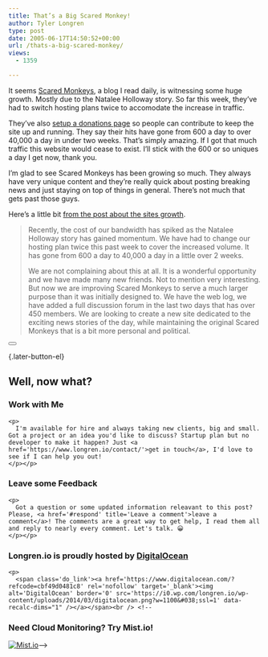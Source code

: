 ```yaml
---
title: That’s a Big Scared Monkey!
author: Tyler Longren
type: post
date: 2005-06-17T14:50:52+00:00
url: /thats-a-big-scared-monkey/
views:
  - 1359

---
```

It seems [Scared Monkeys][1], a blog I read daily, is witnessing some huge growth. Mostly due to the Natalee Holloway story. So far this week, they&#8217;ve had to switch hosting plans twice to accomodate the increase in traffic.

They&#8217;ve also [setup a donations page][2] so people can contribute to keep the site up and running. They say their hits have gone from 600 a day to over 40,000 a day in under two weeks. That&#8217;s simply amazing. If I got that much traffic this website would cease to exist. I&#8217;ll stick with the 600 or so uniques a day I get now, thank you.

I&#8217;m glad to see Scared Monkeys has been growing so much. They always have very unique content and they&#8217;re really quick about posting breaking news and just staying on top of things in general. There&#8217;s not much that gets past those guys.

Here&#8217;s a little bit [from the post about the sites growth][3].

> Recently, the cost of our bandwidth has spiked as the Natalee Holloway story has gained momentum. We have had to change our hosting plan twice this past week to cover the increased volume. It has gone from 600 a day to 40,000 a day in a little over 2 weeks.
> 
> We are not complaining about this at all. It is a wonderful opportunity and we have made many new friends. Not to mention very interesting. But now we are improving Scared Monkeys to serve a much larger purpose than it was initially designed to. We have the web log, we have added a full discussion forum in the last two days that has over 450 members. We are looking to create a new site dedicated to the exciting news stories of the day, while maintaining the original Scared Monkeys that is a bit more personal and political. 

<div class="wpulike wpulike-default " >
  <div class="wp_ulike_general_class wp_ulike_is_not_liked">
    <button type="button"
					aria-label="Like Button"
					data-ulike-id="1923"
					data-ulike-nonce="c3d89ded7a"
					data-ulike-type="likeThis"
					data-ulike-template="wpulike-default"
					data-ulike-display-likers="0"
					data-ulike-disable-pophover="0"
					class="wp_ulike_btn wp_ulike_put_image wp_likethis_1923"></button><span class="count-box"></span>
  </div>
</div>

[][4]{.later-button-el}

<div class='what-next'>
  <h2>
    Well, now what?
  </h2>
  
  <div class='hire'>
    <h3>
      Work with Me
    </h3>
    
    <p>
      I'm available for hire and always taking new clients, big and small. Got a project or an idea you'd like to discuss? Startup plan but no developer to make it happen? Just <a href='https://www.longren.io/contact/'>get in touch</a>, I'd love to see if I can help you out!
    </p></p>
  </div>
  
  <div class='hire'>
    <h3>
      Leave some Feedback
    </h3>
    
    <p>
      Got a question or some updated information releavant to this post? Please, <a href='#respond' title='Leave a comment'>leave a comment</a>! The comments are a great way to get help, I read them all and reply to nearly every comment. Let's talk. 😀
    </p></p>
  </div>
  
  <div class='now-what-bottom-ad'>
    <h3>
      Longren.io is proudly hosted by <a href='https://www.digitalocean.com/?refcode=cbf49d0481c8'>DigitalOcean</a>
    </h3>
    
    <p>
      <span class='do_link'><a href='https://www.digitalocean.com/?refcode=cbf49d0481c8' rel='nofollow' target='_blank'><img alt='DigitalOcean' border='0' src='https://i0.wp.com/longren.io/wp-content/uploads/2014/03/digitalocean.png?w=1100&#038;ssl=1' data-recalc-dims="1" /></a></span><br /> <!--

<h3>Need Cloud Monitoring? Try Mist.io!</h3>

<span class='do_link'><a href='http://mist.io/?ref=tyler' rel='nofollow' target='_blank'><img alt='Mist.io' border='0' src='https://i0.wp.com/longren.io/wp-content/uploads/2014/04/mistio.jpg?w=1100&#038;ssl=1' data-recalc-dims="1"></a></span>--></div> </div>

 [1]: http://www.scaredmonkeys.com/
 [2]: http://www.scaredmonkeys.com/?page_id=1140
 [3]: http://www.scaredmonkeys.com/?p=1149
 [4]: #